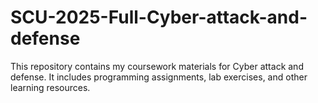 # SCU-2025-Full-Cyber-attack-and-defense
This repository contains my coursework materials for Cyber attack and defense.   It includes programming assignments, lab exercises, and other learning resources.
